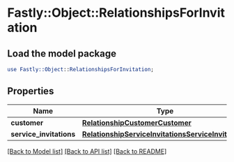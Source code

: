 # Fastly::Object::RelationshipsForInvitation

## Load the model package
```perl
use Fastly::Object::RelationshipsForInvitation;
```

## Properties
Name | Type | Description | Notes
------------ | ------------- | ------------- | -------------
**customer** | [**RelationshipCustomerCustomer**](RelationshipCustomerCustomer.md) |  | [optional] 
**service_invitations** | [**RelationshipServiceInvitationsServiceInvitations**](RelationshipServiceInvitationsServiceInvitations.md) |  | [optional] 

[[Back to Model list]](../README.md#documentation-for-models) [[Back to API list]](../README.md#documentation-for-api-endpoints) [[Back to README]](../README.md)


